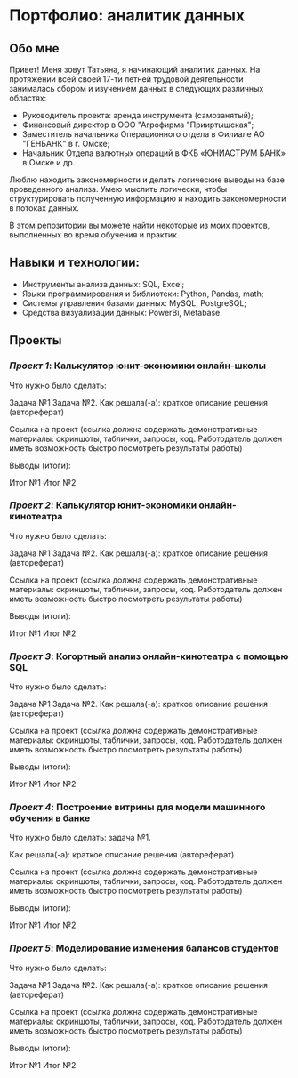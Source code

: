 # **Портфолио: аналитик данных**

## **Обо мне**

Привет! Меня зовут Татьяна, я начинающий аналитик данных. На протяжении всей своей 17-ти летней трудовой деятельности занималась сбором и изучением данных в следующих различных областях:
- Руководитель проекта: аренда инструмента (самозанятый);
- Финансовый директор в ООО "Агрофирма "Прииртышская";
- Заместитель начальника Операционного отдела в Филиале АО "ГЕНБАНК" в г. Омске;
- Начальник Отдела валютных операций в ФКБ «ЮНИАСТРУМ БАНК» в Омске и др.

Люблю находить закономерности и делать логические выводы на базе проведенного анализа. Умею мыслить логически, чтобы структурировать полученную информацию и находить закономерности в потоках данных.

В этом репозитории вы можете найти некоторые из моих проектов, выполненных во время обучения и практик.

## **Навыки и технологии:**
- Инструменты анализа данных: SQL, Excel;
- Языки программирования и библиотеки: Python, Pandas, math;
- Системы управления базами данных: MySQL, PostgreSQL;
- Средства визуализации данных: PowerBi, Metabase.

  
## Проекты

### ***Проект 1***: Калькулятор юнит-экономики онлайн-школы

Что нужно было сделать:

Задача №1
Задача №2.
Как решала(-а): краткое описание решения (автореферат)

Ссылка на проект (ссылка должна содержать демонстративные материалы: скриншоты, таблички, запросы, код. Работодатель должен иметь возможность быстро посмотреть результаты работы)

Выводы (итоги):

Итог №1
Итог №2


### ***Проект 2***: Калькулятор юнит-экономики онлайн-кинотеатра

Что нужно было сделать:

Задача №1
Задача №2.
Как решала(-а): краткое описание решения (автореферат)

Ссылка на проект (ссылка должна содержать демонстративные материалы: скриншоты, таблички, запросы, код. Работодатель должен иметь возможность быстро посмотреть результаты работы)

Выводы (итоги):

Итог №1
Итог №2



### ***Проект 3***: Когортный анализ онлайн-кинотеатра с помощью SQL

Что нужно было сделать:

Задача №1
Задача №2.
Как решала(-а): краткое описание решения (автореферат)

Ссылка на проект (ссылка должна содержать демонстративные материалы: скриншоты, таблички, запросы, код. Работодатель должен иметь возможность быстро посмотреть результаты работы)

Выводы (итоги):

Итог №1
Итог №2


### ***Проект 4***: Построение витрины для модели машинного обучения в банке

Что нужно было сделать: задача №1.

Как решала(-а): краткое описание решения (автореферат)

Ссылка на проект (ссылка должна содержать демонстративные материалы: скриншоты, таблички, запросы, код. Работодатель должен иметь возможность быстро посмотреть результаты работы)

Выводы (итоги):

Итог №1
Итог №2


### ***Проект 5***: Моделирование изменения балансов студентов

Что нужно было сделать:

Задача №1
Задача №2.
Как решала(-а): краткое описание решения (автореферат)

Ссылка на проект (ссылка должна содержать демонстративные материалы: скриншоты, таблички, запросы, код. Работодатель должен иметь возможность быстро посмотреть результаты работы)

Выводы (итоги):

Итог №1
Итог №2
